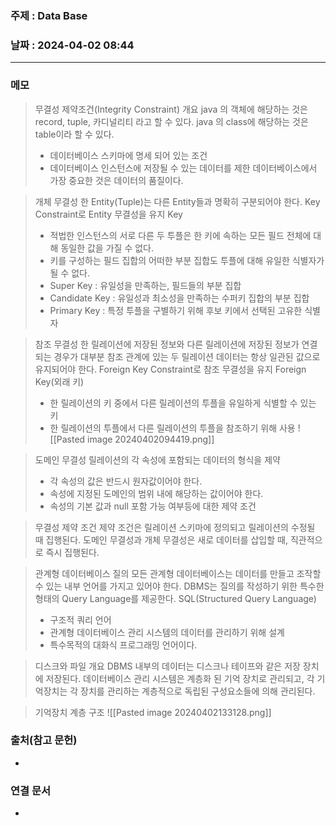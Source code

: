 ### 주제 : Data Base

### 날짜 : 2024-04-02 08:44
----
### 메모
> 무결성 제약조건(Integrity Constraint) 개요
> java 의 객체에 해당하는 것은 record, tuple, 카디널리티 라고 할 수 있다.
> java 의 class에 해당하는 것은 table이라 할 수 있다.
> 	- 데이터베이스 스키마에 명세 되어 있는 조건
> 	- 데이터베이스 인스턴스에 저장될 수 있는 데이터를 제한
> 데이터베이스에서 가장 중요한 것은 데이터의 품질이다.

> 개체 무결성
> 한 Entity(Tuple)는 다른 Entity들과 명확히 구분되어야 한다.
> Key Constraint로 Entity 무결성을 유지
> Key
> 	- 적법한 인스턴스의 서로 다른 두 투플은 한 키에 속하는 모든 필드 전체에 대해 동일한 값을 가질 수 없다.
> 	- 키를 구성하는 필드 집합의 어떠한 부분 집합도 투플에 대해 유일한 식별자가 될 수 없다.
> 	- Super Key : 유일성을 만족하는, 필드들의 부분 집합
> 	- Candidate Key : 유일성과 최소성을 만족하는 수퍼키 집합의 부분 집합
> 	- Primary Key : 특정 투플을 구별하기 위해 후보 키에서 선택된 고유한 식별자

> 참조 무결성
> 한 릴레이션에 저장된 정보와 다른 릴레이션에 저장된 정보가 연결되는 경우가 대부분
> 참조 관계에 있는 두 릴레이션 데이터는 항상 일관된 값으로 유지되어야 한다.
> Foreign Key Constraint로 참조 무결성을 유지
> Foreign Key(외래 키)
> 	- 한 릴레이션의 키 중에서 다른 릴레이션의 투플을 유일하게 식별할 수 있는 키
> 	- 한 릴레이션의 투플에서 다른 릴레이션의 투플을 참조하기 위해 사용
> ![[Pasted image 20240402094419.png]]

> 도메인 무결성
> 릴레이션의 각 속성에 포함되는 데이터의 형식을 제약
> 	- 각 속성의 값은 반드시 원자값이어야 한다.
> 	- 속성에 지정된 도메인의 범위 내에 해당하는 값이어야 한다.
> 	- 속성의 기본 값과 null 포함 가능 여부등에 대한 제약 조건

> 무결성 제약 조건
> 제약 조건은 릴레이션 스키마에 정의되고 릴레이션의 수정될 때 집행된다.
> 도메인 무결성과 개체 무결성은 새로 데이터를 삽입할 때, 직관적으로 즉시 집행된다.

> 관계형 데이터베이스 질의
> 모든 관계형 데이터베이스는 데이터를 만들고 조작할 수 있는 내부 언어를 가지고 있어야 한다. DBMS는 질의를 작성하기 위한 특수한 형태의 Query Language를 제공한다.
> SQL(Structured Query Language)
> 	- 구조적 쿼리 언어
> 	- 관계형 데이터베이스 관리 시스템의 데이터를 관리하기 위해 설계
> 	- 특수목적의 대화식 프로그래밍 언어이다.

> 디스크와 파일 개요
> DBMS 내부의 데이터는 디스크나 테이프와 같은 저장 장치에 저장된다. 
> 데이터베이스 관리 시스템은 계층화 된 기억 장치로 관리되고, 각 기억장치는 각 장치를 관리하는 계층적으로 독립된 구성요소들에 의해 관리된다.

> 기억장치 계층 구조
> ![[Pasted image 20240402133128.png]]


### 출처(참고 문헌)
-

### 연결 문서
-
